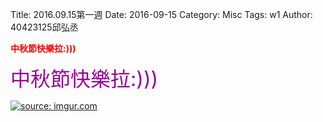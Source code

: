 Title: 2016.09.15第一週
Date: 2016-09-15
Category: Misc
Tags: w1
Author: 40423125邱弘丞

<b><font color="red">中秋節快樂拉:)))</font></b>


<!-- PELICAN_END_SUMMARY -->

<font color="#990099"><font size="6">中秋節快樂拉:)))</font></font>

<a href="http://imgur.com/BrZmRJA"><img src="http://i.imgur.com/BrZmRJA.jpg" title="source: imgur.com" /></a>


